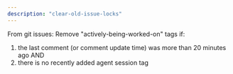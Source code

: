 ```yaml
---
description: "clear-old-issue-locks"
---
```


From git issues: 
Remove "actively-being-worked-on" tags if:
1) the last comment (or comment update time) was more than 20 minutes ago 
AND
2) there is no recently added agent session tag
